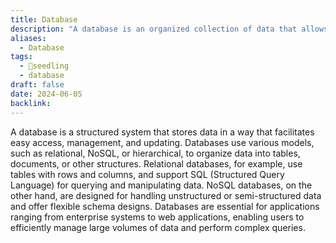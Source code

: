 ```yaml
---
title: Database
description: "A database is an organized collection of data that allows for efficient storage, retrieval, and management of information."
aliases:
  - Database
tags:
  - 🌱seedling
  - database
draft: false
date: 2024-06-05
backlink:
---
```


A database is a structured system that stores data in a way that facilitates easy access, management, and updating. Databases use various models, such as relational, NoSQL, or hierarchical, to organize data into tables, documents, or other structures. Relational databases, for example, use tables with rows and columns, and support SQL (Structured Query Language) for querying and manipulating data. NoSQL databases, on the other hand, are designed for handling unstructured or semi-structured data and offer flexible schema designs. Databases are essential for applications ranging from enterprise systems to web applications, enabling users to efficiently manage large volumes of data and perform complex queries.